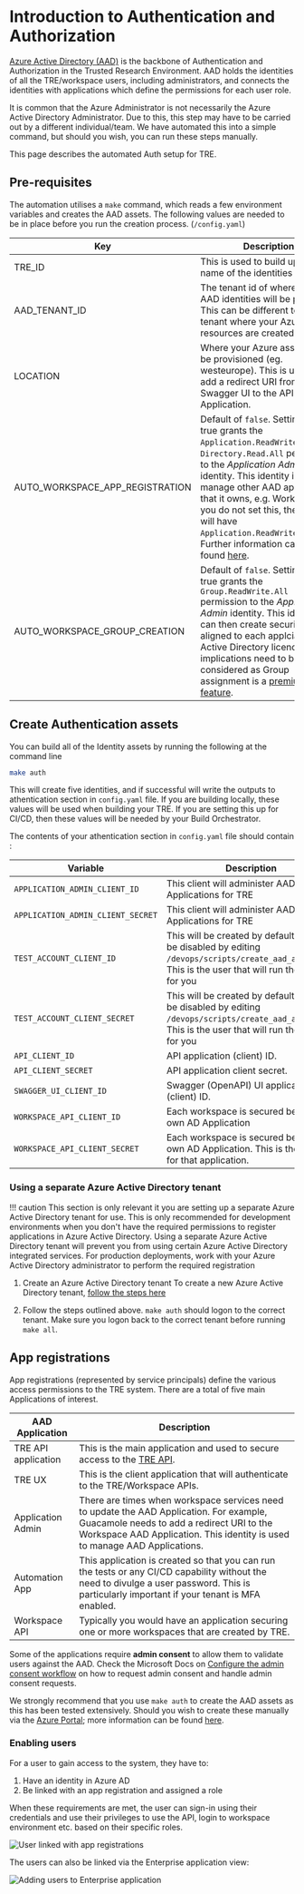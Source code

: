 # Introduction to Authentication and Authorization

[Azure Active Directory (AAD)](https://docs.microsoft.com/en-us/azure/active-directory/fundamentals/active-directory-whatis) is the backbone of Authentication and Authorization in the Trusted Research Environment. AAD holds the identities of all the TRE/workspace users, including administrators, and connects the identities with applications which define the permissions for each user role.

It is common that the Azure Administrator is not necessarily the Azure Active Directory Administrator. Due to this, this step may have to be carried out by a different individual/team. We have automated this into a simple command, but should you wish, you can run these steps manually.

This page describes the automated Auth setup for TRE.

## Pre-requisites
The automation utilises a `make` command, which reads a few environment variables and creates the AAD assets. The following values are needed to be in place before you run the creation process. (`/config.yaml`)

| Key | Description |
| ----------- | ----------- |
|TRE_ID|This is used to build up the name of the identities|
|AAD_TENANT_ID|The tenant id of where your AAD identities will be placed. This can be different to the tenant where your Azure resources are created.|
| LOCATION | Where your Azure assets will be provisioned (eg. westeurope). This is used to add a redirect URI from the Swagger UI to the API Application.
|AUTO_WORKSPACE_APP_REGISTRATION| Default of `false`. Setting this to true grants the `Application.ReadWrite.All` and `Directory.Read.All` permission to the *Application Admin* identity. This identity is used to manage other AAD applications that it owns, e.g. Workspaces. If you do not set this, the identity will have `Application.ReadWrite.OwnedBy`. Further information can be found [here](./identities/application_admin.md).
|AUTO_WORKSPACE_GROUP_CREATION| Default of `false`. Setting this to true grants the `Group.ReadWrite.All` permission to the *Application Admin* identity. This identity can then create security groups aligned to each applciation role. Active Directory licencing implications need to be considered as Group assignment is a [premium feature](https://docs.microsoft.com/en-us/azure/architecture/multitenant-identity/app-roles#roles-using-azure-ad-app-roles).

## Create Authentication assets
You can build all of the Identity assets by running the following at the command line
```bash
make auth
```
This will create five identities, and if successful will write the outputs to athentication section in `config.yaml` file. If you are building locally, these values will be used when building your TRE. If you are setting this up for CI/CD, then these values will be needed by your Build Orchestrator.

The contents of your athentication section in `config.yaml` file should contain :

  | Variable | Description |
  | -------- | ----------- |
  | `APPLICATION_ADMIN_CLIENT_ID`| This client will administer AAD Applications for TRE |
  | `APPLICATION_ADMIN_CLIENT_SECRET`| This client will administer AAD Applications for TRE |
  | `TEST_ACCOUNT_CLIENT_ID`| This will be created by default, but can be disabled by editing `/devops/scripts/create_aad_assets.sh`. This is the user that will run the tests for you |
  | `TEST_ACCOUNT_CLIENT_SECRET` | This will be created by default, but can be disabled by editing `/devops/scripts/create_aad_assets.sh`. This is the user that will run the tests for you |
  | `API_CLIENT_ID` | API application (client) ID. |
  | `API_CLIENT_SECRET` | API application client secret. |
  | `SWAGGER_UI_CLIENT_ID` | Swagger (OpenAPI) UI application (client) ID. |
  | `WORKSPACE_API_CLIENT_ID` | Each workspace is secured behind it's own AD Application|
  | `WORKSPACE_API_CLIENT_SECRET` | Each workspace is secured behind it's own AD Application. This is the secret for that application.|

### Using a separate Azure Active Directory tenant

!!! caution
    This section is only relevant it you are setting up a separate Azure Active Directory tenant for use.
    This is only recommended for development environments when you don't have the required permissions to register applications in Azure Active Directory.
    Using a separate Azure Active Directory tenant will prevent you from using certain Azure Active Directory integrated services.
    For production deployments, work with your Azure Active Directory administrator to perform the required registration

1. Create an Azure Active Directory tenant
    To create a new Azure Active Directory tenant, [follow the steps here](https://docs.microsoft.com/en-us/azure/active-directory/develop/quickstart-create-new-tenant)

1. Follow the steps outlined above. `make auth` should logon to the correct tenant. Make sure you logon back to the correct tenant before running `make all`.


## App registrations

App registrations (represented by service principals) define the various access permissions to the TRE system. There are a total of five main Applications of interest.

| AAD Application | Description |
| ----------- | ----------- |
| TRE API application | This is the main application and used to secure access to the [TRE API](../tre-developers/api.md). |
| TRE UX | This is the client application that will authenticate to the TRE/Workspace APIs. |
| Application Admin | There are times when workspace services need to update the AAD Application. For example, Guacamole needs to add a redirect URI to the Workspace AAD Application. This identity is used to manage AAD Applications.
| Automation App | This application is created so that you can run the tests or any CI/CD capability without the need to divulge a user password. This is particularly important if your tenant is MFA enabled. |
| Workspace API | Typically you would have an application securing one or more workspaces that are created by TRE. |

Some of the applications require **admin consent** to allow them to validate users against the AAD. Check the Microsoft Docs on [Configure the admin consent workflow](https://docs.microsoft.com/en-us/azure/active-directory/manage-apps/configure-admin-consent-workflow) on how to request admin consent and handle admin consent requests.

We strongly recommend that you use `make auth` to create the AAD assets as this has been tested extensively. Should you wish to create these manually via the [Azure Portal](https://docs.microsoft.com/azure/active-directory/develop/quickstart-register-app); more information can be found [here](./identities/auth-manual.md).

### Enabling users

For a user to gain access to the system, they have to:

1. Have an identity in Azure AD
1. Be linked with an app registration and assigned a role

When these requirements are met, the user can sign-in using their credentials and use their privileges to use the API, login to workspace environment etc. based on their specific roles.

![User linked with app registrations](../assets/aad-user-linked-with-app-regs.png)

The users can also be linked via the Enterprise application view:

![Adding users to Enterprise application](../assets/adding-users-to-enterprise-application.png)
